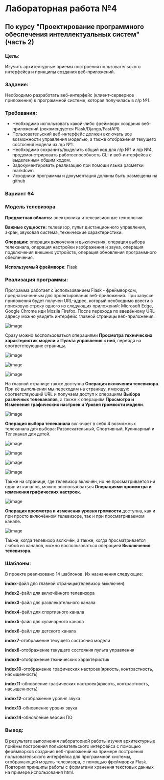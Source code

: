 # Лабораторная работа №4 #
## По курсу "Проектирование программного обеспечения интеллектуальных систем"(часть 2)

### Цель:
Изучить архитектурные приемы построения пользовательского интерфейса и принципы создания веб-приложений.


### Задание:
Необходимо разработать веб-интерфейс (клиент-серверное приложение) к программной системе, которая получилась в л/р №1.


### Требования:
- Необходимо использовать какой-либо фреймворк создания веб-приложений (рекомендуется Flask/Django/FastAPI)
- Пользовательский веб-интерфейс должен включать все возможности управления моделью, а также отображения текущего состояния модели из л/р №1.
- Необходимо сохранить/выделить общий код для л/р №1 и л/р №4, продемонстрировать работоспособность CLI и веб-интерфейса с выделенным общим кодом.
- Задокументировать реализацию при помощи языка разметки markdown
- Исходники программы и документация должны быть размещены на github


### Вариант 64
### Модель телевизора

**Предметная область:** электроника и телевизионные технологии

**Важные сущности:** телевизор, пульт дистанционного управления, экран, звуковая система, технические характеристики.

**Операции:** операция включения и выключения, операция выбора телеканала, операция настройки изображения и звука, операция подключения внешних устройств, операция обновления программного обеспечения.

**Используемый фреймворк:** Flask


### Реализация программы:
Программа работает с использованием Flask - фреймворком, предназначенным для проектирования веб-приложений. При запуске приложения будет получен URL-адрес, который необходимо ввести в поисковую строку одного из следующих приложений: Microsoft Edge, Google Chrome иди Mozila Firefox. После перехода по введённому URL-адресу можно увидеть интерфейс главной страницы веб-приложения.

![image](https://github.com/MarkGfrv/ppois-2-2024/assets/113544592/bae59d33-83e0-4cae-98ca-e0c406cb04dd)


Сразу можно воспользоваться операциями **Просмотра технических характеристик модели** и **Пульта управления к ней**, перейдя на соответствующие страницы.

![image](https://github.com/MarkGfrv/ppois-2-2024/assets/113544592/c10a424b-09f7-4c47-918f-09f76d07d136)

![image](https://github.com/MarkGfrv/ppois-2-2024/assets/113544592/db6f8b6f-4137-4d50-90b1-298fe22fec9a)

![image](https://github.com/MarkGfrv/ppois-2-2024/assets/113544592/71a2622f-0086-4134-b701-d0f88a34cdc2)


На главной странице также доступна **Операция включения телевизора**. При её выполнении мы переходим на страницу, имеющую соответствующий URL и получаем доступ к операциям **Выбора различных телеканалов**, а также к операциям **Просмотра и Изменения графических настроек и Уровня громкости модели**.

![image](https://github.com/MarkGfrv/ppois-2-2024/assets/113544592/4cc54001-e154-444d-b16e-ad8449faf57f)


**Операция выбора телеканала** включает в себя 4 возможных телеканала для выбора: Развлекательный, Спортивный, Кулинарный и Телеканал для детей.

![image](https://github.com/MarkGfrv/ppois-2-2024/assets/113544592/0462a214-2519-4ebd-8993-390f56ad22ad)


![image](https://github.com/MarkGfrv/ppois-2-2024/assets/113544592/29dcebd8-17e5-4a96-9054-6e27d58dbf4f)


![image](https://github.com/MarkGfrv/ppois-2-2024/assets/113544592/ffd76e2c-3180-4b1f-9e8d-aba0bcd0c9e1)


![image](https://github.com/MarkGfrv/ppois-2-2024/assets/113544592/a00f221a-1f62-429e-b021-fd2bbe15934e)


Также на странице, где телевизор включён, но не просматривается ни один из каналов, можно воспользоваться **Операциями просмотра и изменения графических настроек**.

![image](https://github.com/MarkGfrv/ppois-2-2024/assets/113544592/43c41672-50e0-4b7c-a6a3-8ea2b416b893)

**Операция просмотра и изменения уровня громкости** доступна, как и при просто включённом телевизоре, так и при просматриваемом канале.

![image](https://github.com/MarkGfrv/ppois-2-2024/assets/113544592/b6d0a65b-0f60-467c-ab43-7713dc284f08)

Также, когда телевизор включён, а также, когда просматривается любой из каналов, можно воспользоваться операцией **Выключения телевизора**.




### Шаблоны:
В проекте реализовано 14 шаблонов. Их назначения следующие:

**index**-файл для главной страницы(телевизор выключен)

**index2**-файл для включённого телевизора

**index3**-файл для развлекательного канала

**index4**-файл для спортивного канала

**index5**-файл для кулинарного канала

**index6**-файл для детского канала

**index7**-отображение текущего состояния модели

**index8**-отображение текущего состояния пульта управления

**index9**-отображение технических характеристик

**index10**-отображение графических настроек(яркость, контрастность, насыщенность)

**index11**-обновление графических настроек(ярксоть, контрастность, насыщенность)

**index12**-отображение уровня звука

**index13**-обновление уровня звука

**index14**-обновление версии ПО











### Вывод:
В результате выполнения лабораторной работы изучил архитектурные приёмы построения пользовательского интерфейса с помощью ферймворков создания веб-приложений на примере построения пользовательского интерфейса для программной системы, отображающей модель телевизора, с помощью фреймворка Flask. Повторил принципы работы с форматами хранения текстовых данных на примере использования html. 

